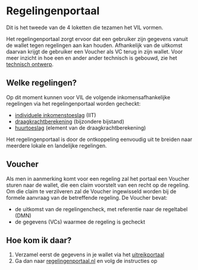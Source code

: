 # Regelingenportaal

Dit is het tweede van de 4 loketten die tezamen het VIL vormen.

Het regelingenportaal zorgt ervoor dat een gebruiker zijn gegevens vanuit de wallet tegen regelingen aan kan houden. Afhankelijk van de uitkomst daarvan krijgt de gebruiker een Voucher als VC terug in zijn wallet. Voor meer inzicht in hoe een en ander ander technisch is gebouwd, zie het [technisch ontwerp](techniek.md).

## Welke regelingen?

Op dit moment kunnen voor VIL de volgende inkomensafhankelijke regelingen via het regelingenportaal worden gecheckt:

* [individuele inkomenstoeslag](iit.md) (IIT)
* [draagkrachtberekening](draagkracht.md) (bijzondere bijstand)
* [huurtoeslag](huurtoeslag.md) (element van de draagkrachtberekening)

Het regelingenportaal is door de ontkoppeling eenvoudig uit te breiden naar meerdere lokale en landelijke regelingen.

## Voucher

Als men in aanmerking komt voor een regeling zal het portaal een Voucher sturen naar de wallet, die een claim voorstelt van een recht op de regeling. Om die claim te verzilveren zal de Voucher ingewisseld worden bij de formele aanvraag van de betreffende regeling. De Voucher bevat:

* de uitkomst van de regelingencheck, met referentie naar de regeltabel (DMN)
* de gegevens (VCs) waarmee de regeling is gecheckt

## Hoe kom ik daar?

1. Verzamel eerst de gegevens in je wallet via het [uitreikportaal](uitreikportaal.md)
2. Ga dan naar [regelingenportaal.nl](https://regelingenportaal.nl) en volg de instructies op
